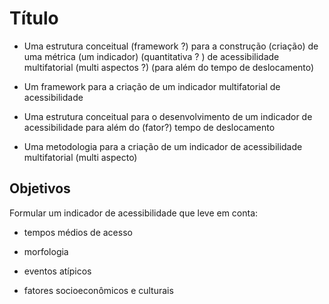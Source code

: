 # Título
- Uma estrutura conceitual (framework ?) para a construção (criação) de uma métrica (um indicador) (quantitativa ? ) de acessibilidade multifatorial (multi aspectos ?) (para além do tempo de deslocamento)

- Um framework para a criação de um indicador multifatorial de acessibilidade 

- Uma estrutura conceitual para o desenvolvimento de um indicador de acessibilidade para além do (fator?) tempo de deslocamento

- Uma metodologia para a criação de um indicador de acessibilidade multifatorial (multi aspecto)

## Objetivos
Formular um indicador de acessibilidade que leve em conta:
- tempos médios de acesso
- morfologia
- eventos atípicos

- fatores socioeconômicos e culturais